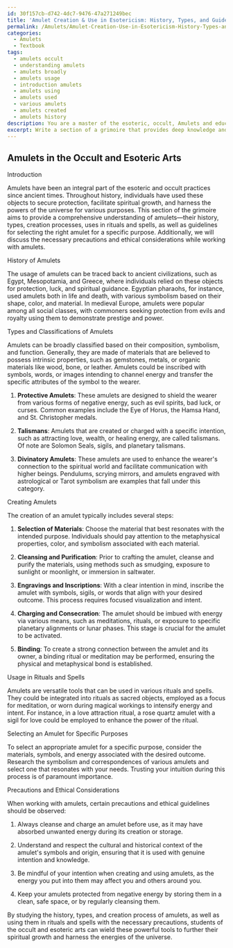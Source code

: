 ```yaml
---
id: 30f157cb-d742-4dc7-9476-47a271249bec
title: 'Amulet Creation & Use in Esotericism: History, Types, and Guidelines'
permalink: /Amulets/Amulet-Creation-Use-in-Esotericism-History-Types-and-Guidelines/
categories:
  - Amulets
  - Textbook
tags:
  - amulets occult
  - understanding amulets
  - amulets broadly
  - amulets usage
  - introduction amulets
  - amulets using
  - amulets used
  - various amulets
  - amulets created
  - amulets history
description: You are a master of the esoteric, occult, Amulets and education, you have written many textbooks on the subject in ways that provide students with rich and deep understanding of the subject. You are being asked to write textbook-like sections on a topic and you do it with full context, explainability, and reliability in accuracy to the true facts of the topic at hand, in a textbook style that a student would easily be able to learn from, in a rich, engaging, and contextual way. Always include relevant context (such as formulas and history), related concepts, and in a way that someone can gain deep insights from.
excerpt: Write a section of a grimoire that provides deep knowledge and understanding about Amulets for students of the occult and esoteric arts. Include information about their history, types and classifications, the process of creating amulets, their use in rituals and spells, and guidance on choosing the appropriate amulet for specific purposes. Also, describe any precautions or ethical considerations to keep in mind while working with Amulets.
---
```


## Amulets in the Occult and Esoteric Arts

Introduction

Amulets have been an integral part of the esoteric and occult practices since ancient times. Throughout history, individuals have used these objects to secure protection, facilitate spiritual growth, and harness the powers of the universe for various purposes. This section of the grimoire aims to provide a comprehensive understanding of amulets—their history, types, creation processes, uses in rituals and spells, as well as guidelines for selecting the right amulet for a specific purpose. Additionally, we will discuss the necessary precautions and ethical considerations while working with amulets.

History of Amulets

The usage of amulets can be traced back to ancient civilizations, such as Egypt, Mesopotamia, and Greece, where individuals relied on these objects for protection, luck, and spiritual guidance. Egyptian pharaohs, for instance, used amulets both in life and death, with various symbolism based on their shape, color, and material. In medieval Europe, amulets were popular among all social classes, with commoners seeking protection from evils and royalty using them to demonstrate prestige and power.

Types and Classifications of Amulets

Amulets can be broadly classified based on their composition, symbolism, and function. Generally, they are made of materials that are believed to possess intrinsic properties, such as gemstones, metals, or organic materials like wood, bone, or leather. Amulets could be inscribed with symbols, words, or images intending to channel energy and transfer the specific attributes of the symbol to the wearer.

1. **Protective Amulets**: These amulets are designed to shield the wearer from various forms of negative energy, such as evil spirits, bad luck, or curses. Common examples include the Eye of Horus, the Hamsa Hand, and St. Christopher medals.

2. **Talismans**: Amulets that are created or charged with a specific intention, such as attracting love, wealth, or healing energy, are called talismans. Of note are Solomon Seals, sigils, and planetary talismans.

3. **Divinatory Amulets**: These amulets are used to enhance the wearer's connection to the spiritual world and facilitate communication with higher beings. Pendulums, scrying mirrors, and amulets engraved with astrological or Tarot symbolism are examples that fall under this category.

Creating Amulets

The creation of an amulet typically includes several steps:

1. **Selection of Materials**: Choose the material that best resonates with the intended purpose. Individuals should pay attention to the metaphysical properties, color, and symbolism associated with each material.

2. **Cleansing and Purification**: Prior to crafting the amulet, cleanse and purify the materials, using methods such as smudging, exposure to sunlight or moonlight, or immersion in saltwater.

3. **Engravings and Inscriptions**: With a clear intention in mind, inscribe the amulet with symbols, sigils, or words that align with your desired outcome. This process requires focused visualization and intent.

4. **Charging and Consecration**: The amulet should be imbued with energy via various means, such as meditations, rituals, or exposure to specific planetary alignments or lunar phases. This stage is crucial for the amulet to be activated.

5. **Binding**: To create a strong connection between the amulet and its owner, a binding ritual or meditation may be performed, ensuring the physical and metaphysical bond is established.

Usage in Rituals and Spells

Amulets are versatile tools that can be used in various rituals and spells. They could be integrated into rituals as sacred objects, employed as a focus for meditation, or worn during magical workings to intensify energy and intent. For instance, in a love attraction ritual, a rose quartz amulet with a sigil for love could be employed to enhance the power of the ritual.

Selecting an Amulet for Specific Purposes

To select an appropriate amulet for a specific purpose, consider the materials, symbols, and energy associated with the desired outcome. Research the symbolism and correspondences of various amulets and select one that resonates with your needs. Trusting your intuition during this process is of paramount importance.

Precautions and Ethical Considerations

When working with amulets, certain precautions and ethical guidelines should be observed:

1. Always cleanse and charge an amulet before use, as it may have absorbed unwanted energy during its creation or storage.

2. Understand and respect the cultural and historical context of the amulet's symbols and origin, ensuring that it is used with genuine intention and knowledge.

3. Be mindful of your intention when creating and using amulets, as the energy you put into them may affect you and others around you.

4. Keep your amulets protected from negative energy by storing them in a clean, safe space, or by regularly cleansing them.

By studying the history, types, and creation process of amulets, as well as using them in rituals and spells with the necessary precautions, students of the occult and esoteric arts can wield these powerful tools to further their spiritual growth and harness the energies of the universe.
